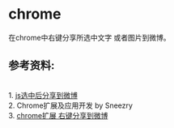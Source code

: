 # chrome
在chrome中右键分享所选中文字 或者图片到微博。


## 参考资料:
<br/>1. [js选中后分享到微博](https://www.zhangxinxu.com/wordpress/2011/02/js%E9%A1%B5%E9%9D%A2%E6%96%87%E5%AD%97%E9%80%89%E4%B8%AD%E5%90%8E%E5%88%86%E4%BA%AB%E5%88%B0%E6%96%B0%E6%B5%AA%E5%BE%AE%E5%8D%9A%E5%AE%9E%E7%8E%B0/)
<br/>2. Chrome扩展及应用开发 by Sneezry
<br/>3. [chrome扩展 右键分享到微博](https://chrome.google.com/webstore/detail/%E5%8F%B3%E9%94%AE%E5%88%86%E4%BA%AB%E5%88%B0%E5%BE%AE%E5%8D%9A/leohpglmohjlmmlcfcpgmahkcecmgpai?utm_source=chrome-ntp-icon)
